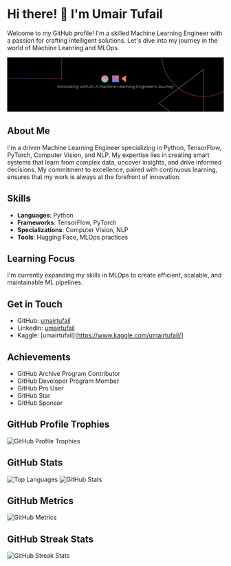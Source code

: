 # Hi there! 👋 I'm Umair Tufail

Welcome to my GitHub profile! I'm a skilled Machine Learning Engineer with a passion for crafting intelligent solutions. Let's dive into my journey in the world of Machine Learning and MLOps.

![Banner Image](Banner.png)

## About Me

I'm a driven Machine Learning Engineer specializing in Python, TensorFlow, PyTorch, Computer Vision, and NLP. My expertise lies in creating smart systems that learn from complex data, uncover insights, and drive informed decisions. My commitment to excellence, paired with continuous learning, ensures that my work is always at the forefront of innovation.

## Skills

- **Languages**: Python
- **Frameworks**: TensorFlow, PyTorch
- **Specializations**: Computer Vision, NLP
- **Tools**: Hugging Face, MLOps practices

## Learning Focus

I'm currently expanding my skills in MLOps to create efficient, scalable, and maintainable ML pipelines. 

## Get in Touch

- GitHub: [umairtufail](https://github.com/umairtufail)
- LinkedIn: [umairtufail](https://www.linkedin.com/in/umairtufail/)
- Kaggle: [umairtufail](https://www.kaggle.com/umairtufail/]
  
## Achievements

- GitHub Archive Program Contributor
- GitHub Developer Program Member
- GitHub Pro User
- GitHub Star
- GitHub Sponsor

## GitHub Profile Trophies

![GitHub Profile Trophies](https://github-profile-trophy.vercel.app/?username=umairtufail)

## GitHub Stats

![Top Languages](https://github-readme-stats.vercel.app/api/top-langs/?username=umairtufail)
![GitHub Stats](https://github-readme-stats.vercel.app/api?username=umairtufail&show_icons=true&count_private=true)

## GitHub Metrics

![GitHub Metrics](https://metrics.lecoq.io/umairtufail)

## GitHub Streak Stats

![GitHub Streak Stats](https://streak-stats.demolab.com/?user=umairtufail)

